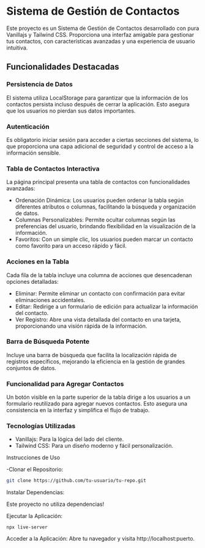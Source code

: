 # Sistema de Gestión de Contactos

Este proyecto es un Sistema de Gestión de Contactos desarrollado con pura Vanillajs y Tailwind CSS. Proporciona una interfaz amigable para gestionar tus contactos, con características avanzadas y una experiencia de usuario intuitiva.
## Funcionalidades Destacadas

### Persistencia de Datos

El sistema utiliza LocalStorage para garantizar que la información de los contactos persista incluso después de cerrar la aplicación. Esto asegura que los usuarios no pierdan sus datos importantes.

### Autenticación

Es obligatorio iniciar sesión para acceder a ciertas secciones del sistema, lo que proporciona una capa adicional de seguridad y control de acceso a la información sensible.

### Tabla de Contactos Interactiva

La página principal presenta una tabla de contactos con funcionalidades avanzadas:

-   Ordenación Dinámica: Los usuarios pueden ordenar la tabla según diferentes atributos o columnas, facilitando la búsqueda y organización de datos.
-   Columnas Personalizables: Permite ocultar columnas según las preferencias del usuario, brindando flexibilidad en la visualización de la información.
-   Favoritos: Con un simple clic, los usuarios pueden marcar un contacto como favorito para un acceso rápido y fácil.

### Acciones en la Tabla

Cada fila de la tabla incluye una columna de acciones que desencadenan opciones detalladas:

-   Eliminar: Permite eliminar un contacto con confirmación para evitar eliminaciones accidentales.
-   Editar: Redirige a un formulario de edición para actualizar la información del contacto.
-   Ver Registro: Abre una vista detallada del contacto en una tarjeta, proporcionando una visión rápida de la información.

### Barra de Búsqueda Potente

Incluye una barra de búsqueda que facilita la localización rápida de registros específicos, mejorando la eficiencia en la gestión de grandes conjuntos de datos.

### Funcionalidad para Agregar Contactos

Un botón visible en la parte superior de la tabla dirige a los usuarios a un formulario reutilizado para agregar nuevos contactos. Esto asegura una consistencia en la interfaz y simplifica el flujo de trabajo.
### Tecnologías Utilizadas

-   Vanillajs: Para la lógica del lado del cliente.
-   Tailwind CSS: Para un diseño moderno y fácil personalización.

Instrucciones de Uso

-Clonar el Repositorio:

```bash
git clone https://github.com/tu-usuario/tu-repo.git
```

Instalar Dependencias:

Este proyecto no utiliza dependencias!

Ejecutar la Aplicación:

```
npx live-server
```
Acceder a la Aplicación:
    Abre tu navegador y visita http://localhost:puerto.
